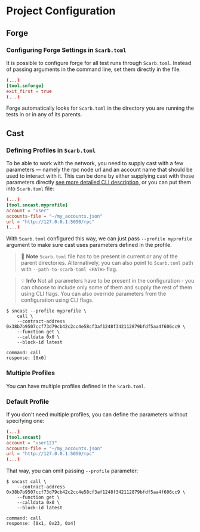 # Project Configuration

## Forge

### Configuring Forge Settings in `Scarb.toml`

It is possible to configure forge for all test runs through `Scarb.toml`.
Instead of passing arguments in the command line, set them directly in the file.

```toml
(...)
[tool.snforge]
exit_first = true
(...)
```

Forge automatically looks for `Scarb.toml` in the directory you are running the tests in or in any of its parents.

## Cast

### Defining Profiles in `Scarb.toml`

To be able to work with the network, you need to supply cast with a few parameters —
namely the rpc node url and an account name that should be used to interact with it.
This can be done
by either supplying cast with those parameters directly [see more detailed CLI description,](../appendix/cast.md)
or you can put them into `Scarb.toml` file:

```toml
(...)
[tool.sncast.myprofile]
account = "user"
accounts-file = "~/my_accounts.json"
url = "http://127.0.0.1:5050/rpc"
(...)
```

With `Scarb.toml` configured this way, we can just pass `--profile myprofile` argument to make sure cast uses parameters
defined in the profile.

> 📝 **Note**
> `Scarb.toml` file has to be present in current or any of the parent directories.
> Alternatively, you can also point to `Scarb.toml` path with `--path-to-scarb-toml <PATH>` flag.

> 💡 **Info**
> Not all parameters have to be present in the configuration - you can choose to include only some of them and supply
> the rest of them using CLI flags. You can also override parameters from the configuration using CLI flags.

```shell
$ sncast --profile myprofile \
    call \
    --contract-address 0x38b7b9507ccf73d79cb42c2cc4e58cf3af1248f342112879bfdf5aa4f606cc9 \
    --function get \
    --calldata 0x0 \
    --block-id latest

command: call
response: [0x0]
```

### Multiple Profiles

You can have multiple profiles defined in the `Scarb.toml`.

### Default Profile

If you don't need multiple profiles, you can define the parameters without specifying one:

```toml
(...)
[tool.sncast]
account = "user123"
accounts-file = "~/my_accounts.json"
url = "http://127.0.0.1:5050/rpc"
(...)
```

That way, you can omit passing `--profile` parameter:

```shell
$ sncast call \
    --contract-address 0x38b7b9507ccf73d79cb42c2cc4e58cf3af1248f342112879bfdf5aa4f606cc9 \
    --function get \
    --calldata 0x0 \
    --block-id latest

command: call
response: [0x1, 0x23, 0x4]
```
